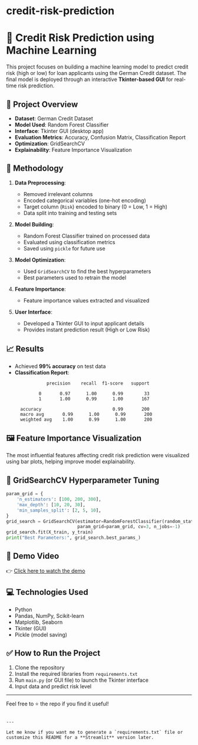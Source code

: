 # credit-risk-prediction

# 🏦 Credit Risk Prediction using Machine Learning

This project focuses on building a machine learning model to predict credit risk (high or low) for loan applicants using the German Credit dataset. The final model is deployed through an interactive **Tkinter-based GUI** for real-time risk prediction.

## 📌 Project Overview

- **Dataset**: German Credit Dataset
- **Model Used**: Random Forest Classifier
- **Interface**: Tkinter GUI (desktop app)
- **Evaluation Metrics**: Accuracy, Confusion Matrix, Classification Report
- **Optimization**: GridSearchCV
- **Explainability**: Feature Importance Visualization

## 🧪 Methodology

1. **Data Preprocessing**:
   - Removed irrelevant columns
   - Encoded categorical variables (one-hot encoding)
   - Target column (`Risk`) encoded to binary (0 = Low, 1 = High)
   - Data split into training and testing sets

2. **Model Building**:
   - Random Forest Classifier trained on processed data
   - Evaluated using classification metrics
   - Saved using `pickle` for future use

3. **Model Optimization**:
   - Used `GridSearchCV` to find the best hyperparameters
   - Best parameters used to retrain the model

4. **Feature Importance**:
   - Feature importance values extracted and visualized

5. **User Interface**:
   - Developed a Tkinter GUI to input applicant details
   - Provides instant prediction result (High or Low Risk)

## 📈 Results

- Achieved **99% accuracy** on test data
- **Classification Report**:
  ```
              precision    recall  f1-score   support

           0       0.97      1.00      0.99        33
           1       1.00      0.99      1.00       167

    accuracy                           0.99       200
    macro avg       0.99      1.00      0.99       200
    weighted avg    1.00      0.99      1.00       200
  ```

## 🖼️ Feature Importance Visualization

The most influential features affecting credit risk prediction were visualized using bar plots, helping improve model explainability.

## 🧠 GridSearchCV Hyperparameter Tuning

```python
param_grid = {
    'n_estimators': [100, 200, 300],
    'max_depth': [10, 20, 30],
    'min_samples_split': [2, 5, 10],
}
grid_search = GridSearchCV(estimator=RandomForestClassifier(random_state=42),
                           param_grid=param_grid, cv=3, n_jobs=-1)
grid_search.fit(X_train, y_train)
print("Best Parameters:", grid_search.best_params_)
```

## 🎥 Demo Video

👉 [Click here to watch the demo](https://drive.google.com/file/d/1_TMto5D7kgfpHbzOsn7x4trybg4upmSE/view?usp=drive_link)

## 💻 Technologies Used

- Python
- Pandas, NumPy, Scikit-learn
- Matplotlib, Seaborn
- Tkinter (GUI)
- Pickle (model saving)

## ✅ How to Run the Project

1. Clone the repository
2. Install the required libraries from `requirements.txt`
3. Run `main.py` (or GUI file) to launch the Tkinter interface
4. Input data and predict risk level

---

Feel free to ⭐ the repo if you find it useful!
```

---

Let me know if you want me to generate a `requirements.txt` file or customize this README for a **Streamlit** version later.
